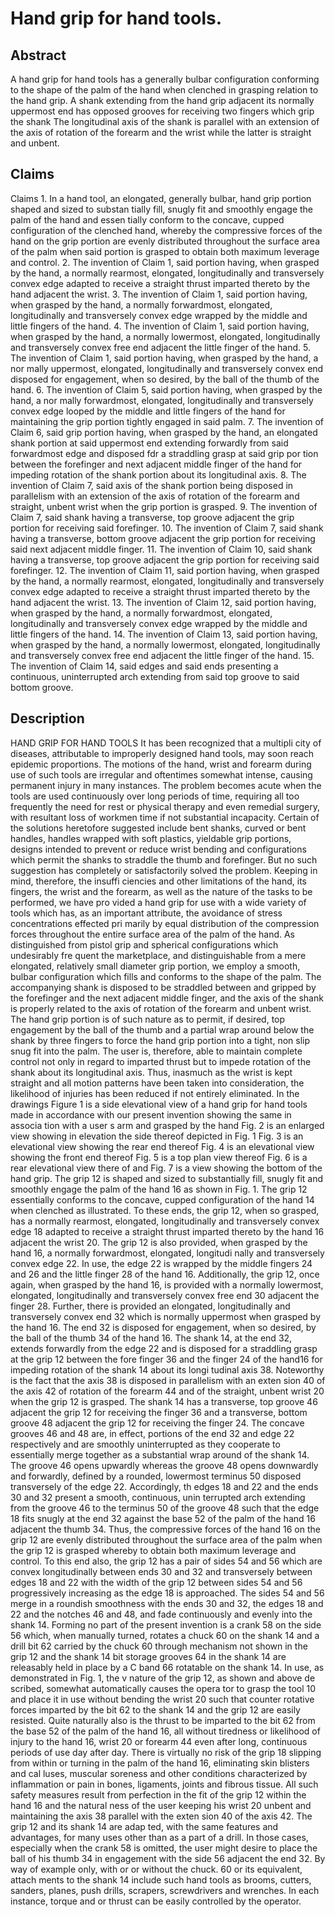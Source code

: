# Hand grip for hand tools.

## Abstract
A hand grip for hand tools has a generally bulbar configuration conforming to the shape of the palm of the hand when clenched in grasping relation to the hand grip. A shank extending from the hand grip adjacent its normally uppermost end has opposed grooves for receiving two fingers which grip the shank The longitudinal axis of the shank is parallel with an extension of the axis of rotation of the forearm and the wrist while the latter is straight and unbent.

## Claims
Claims 1. In a hand tool, an elongated, generally bulbar, hand grip portion shaped and sized to substan tially fill, snugly fit and smoothly engage the palm of the hand and essen tially conform to the concave, cupped configuration of the clenched hand, whereby the compressive forces of the hand on the grip portion are evenly distributed throughout the surface area of the palm when said portion is grasped to obtain both maximum leverage and control. 2. The invention of Claim 1, said portion having, when grasped by the hand, a normally rearmost, elongated, longitudinally and transversely convex edge adapted to receive a straight thrust imparted thereto by the hand adjacent the wrist. 3. The invention of Claim 1, said portion having, when grasped by the hand, a normally forwardmost, elongated, longitudinally and transversely convex edge wrapped by the middle and little fingers of the hand. 4. The invention of Claim 1, said portion having, when grasped by the hand, a normally lowermost, elongated, longitudinally and transversely convex free end adjacent the little finger of the hand. 5. The invention of Claim 1, said portion having, when grasped by the hand, a nor mally uppermost, elongated, longitudinally and transversely convex end disposed for engagement, when so desired, by the ball of the thumb of the hand. 6. The invention of Claim 5, said portion having, when grasped by the hand, a nor mally forwardmost, elongated, longitudinally and transversely convex edge looped by the middle and little fingers of the hand for maintaining the grip portion tightly engaged in said palm. 7. The invention of Claim 6, said grip portion having, when grasped by the hand, an elongated shank portion at said uppermost end extending forwardly from said forwardmost edge and disposed fdr a straddling grasp at said grip por tion between the forefinger and next adjacent middle finger of the hand for impeding rotation of the shank portion about its longitudinal axis. 8. The invention of Claim 7, said axis of the shank portion being disposed in parallelism with an extension of the axis of rotation of the forearm and straight, unbent wrist when the grip portion is grasped. 9. The invention of Claim 7, said shank having a transverse, top groove adjacent the grip portion for receiving said forefinger. 10. The invention of Claim 7, said shank having a transverse, bottom groove adjacent the grip portion for receiving said next adjacent middle finger. 11. The invention of Claim 10, said shank having a transverse, top groove adjacent the grip portion for receiving said forefinger. 12. The invention of Claim 11, said portion having, when grasped by the hand, a normally rearmost, elongated, longitudinally and transversely convex edge adapted to receive a straight thrust imparted thereto by the hand adjacent the wrist. 13. The invention of Claim 12, said portion having, when grasped by the hand, a normally forwardmost, elongated, longitudinally and transversely convex edge wrapped by the middle and little fingers of the hand. 14. The invention of Claim 13, said portion having, when grasped by the hand, a normally lowermost, elongated, longitudinally and transversely convex free end adjacent the little finger of the hand. 15. The invention of Claim 14, said edges and said ends presenting a continuous, uninterrupted arch extending from said top groove to said bottom groove.

## Description
HAND GRIP FOR HAND TOOLS It has been recognized that a multipli city of diseases, attributable to improperly designed hand tools, may soon reach epidemic proportions. The motions of the hand, wrist and forearm during use of such tools are irregular and oftentimes somewhat intense, causing permanent injury in many instances. The problem becomes acute when the tools are used continuously over long periods of time, requiring all too frequently the need for rest or physical therapy and even remedial surgery, with resultant loss of workmen time if not substantial incapacity. Certain of the solutions heretofore suggested include bent shanks, curved or bent handles, handles wrapped with soft plastics, yieldable grip portions, designs intended to prevent or reduce wrist bending and configurations which permit the shanks to straddle the thumb and forefinger. But no such suggestion has completely or satisfactorily solved the problem. Keeping in mind, therefore, the insuffi ciencies and other limitations of the hand, its fingers, the wrist and the forearm, as well as the nature of the tasks to be performed, we have pro vided a hand grip for use with a wide variety of tools which has, as an important attribute, the avoidance of stress concentrations effected pri marily by equal distribution of the compression forces throughout the entire surface area of the palm of the hand. As distinguished from pistol grip and spherical configurations which undesirably fre quent the marketplace, and distinguishable from a mere elongated, relatively small diameter grip portion, we employ a smooth, bulbar configuration which fills and conforms to the shape of the palm. The accompanying shank is disposed to be straddled between and gripped by the forefinger and the next adjacent middle finger, and the axis of the shank is properly related to the axis of rotation of the forearm and unbent wrist. The hand grip portion is of such nature as to permit, if desired, top engagement by the ball of the thumb and a partial wrap around below the shank by three fingers to force the hand grip portion into a tight, non slip snug fit into the palm. The user is, therefore, able to maintain complete control not only in regard to imparted thrust but to impede rotation of the shank about its longitudinal axis. Thus, inasmuch as the wrist is kept straight and all motion patterns have been taken into consideration, the likelihood of injuries has been reduced if not entirely eliminated. In the drawings Figure 1 is a side elevational view of a hand grip for hand tools made in accordance with our present invention showing the same in associa tion with a user s arm and grasped by the hand Fig. 2 is an enlarged view showing in elevation the side thereof depicted in Fig. 1 Fig. 3 is an elevational view showing the rear end thereof Fig. 4 is an elevational view showing the front end thereof Fig. 5 is a top plan view thereof Fig. 6 is a rear elevational view there of and Fig. 7 is a view showing the bottom of the hand grip. The grip 12 is shaped and sized to substantially fill, snugly fit and smoothly engage the palm of the hand 16 as shown in Fig. 1. The grip 12 essentially conforms to the concave, cupped configuration of the hand 14 when clenched as illustrated. To these ends, the grip 12, when so grasped, has a normally rearmost, elongated, longitudinally and transversely convex edge 18 adapted to receive a straight thrust imparted thereto by the hand 16 adjacent the wrist 20. The grip 12 is also provided, when grasped by the hand 16, a normally forwardmost, elongated, longitudi nally and transversely convex edge 22. In use, the edge 22 is wrapped by the middle fingers 24 and 26 and the little finger 28 of the hand 16. Additionally, the grip 12, once again, when grasped by the hand 16, is provided with a normally lowermost, elongated, longitudinally and transversely convex free end 30 adjacent the finger 28. Further, there is provided an elongated, longitudinally and transversely convex end 32 which is normally uppermost when grasped by the hand 16. The end 32 is disposed for engagement, when so desired, by the ball of the thumb 34 of the hand 16. The shank 14, at the end 32, extends forwardly from the edge 22 and is disposed for a straddling grasp at the grip 12 between the fore finger 36 and the finger 24 of the hand16 for impeding rotation of the shank 14 about its longi tudinal axis 38. Noteworthy is the fact that the axis 38 is disposed in parallelism with an exten sion 40 of the axis 42 of rotation of the forearm 44 and of the straight, unbent wrist 20 when the grip 12 is grasped. The shank 14 has a transverse, top groove 46 adjacent the grip 12 for receiving the finger 36 and a transverse, bottom groove 48 adjacent the grip 12 for receiving the finger 24. The concave grooves 46 and 48 are, in effect, portions of the end 32 and edge 22 respectively and are smoothly uninterrupted as they cooperate to essentially merge together as a substantial wrap around of the shank 14. The groove 46 opens upwardly whereas the groove 48 opens downwardly and forwardly, defined by a rounded, lowermost terminus 50 disposed transversely of the edge 22. Accordingly, th edges 18 and 22 and the ends 30 and 32 present a smooth, continuous, unin terrupted arch extending from the groove 46 to the terminus 50 of the groove 48 such that the edge 18 fits snugly at the end 32 against the base 52 of the palm of the hand 16 adjacent the thumb 34. Thus, the compressive forces of the hand 16 on the grip 12 are evenly distributed throughout the surface area of the palm when the grip 12 is grasped whereby to obtain both maximum leverage and control. To this end also, the grip 12 has a pair of sides 54 and 56 which are convex longitudinally between ends 30 and 32 and transversely between edges 18 and 22 with the width of the grip 12 between sides 54 and 56 progressively increasing as the edge 18 is approached. The sides 54 and 56 merge in a roundish smoothness with the ends 30 and 32, the edges 18 and 22 and the notches 46 and 48, and fade continuously and evenly into the shank 14. Forming no part of the present invention is a crank 58 on the side 56 which, when manually turned, rotates a chuck 60 on the shank 14 and a drill bit 62 carried by the chuck 60 through mechanism not shown in the grip 12 and the shank 14 bit storage grooves 64 in the shank 14 are releasably held in place by a C band 66 rotatable on the shank 14. In use, as demonstrated in Fig. 1, the v nature of the grip 12, as shown and above de scribed, somewhat automatically causes the opera tor to grasp the tool 10 and place it in use without bending the wrist 20 such that counter rotative forces imparted by the bit 62 to the shank 14 and the grip 12 are easily resisted. Quite naturally also is the thrust to be imparted to the bit 62 from the base 52 of the palm of the hand 16, all without tiredness or likelihood of injury to the hand 16, wrist 20 or forearm 44 even after long, continuous periods of use day after day. There is virtually no risk of the grip 18 slipping from within or turning in the palm of the hand 16, eliminating skin blisters and cal luses, muscular soreness and other conditions characterized by inflammation or pain in bones, ligaments, joints and fibrous tissue. All such safety measures result from perfection in the fit of the grip 12 within the hand 16 and the natural ness of the user keeping his wrist 20 unbent and maintaining the axis 38 parallel with the exten sion 40 of the axis 42. The grip 12 and its shank 14 are adap ted, with the same features and advantages, for many uses other than as a part of a drill. In those cases, especially when the crank 58 is omitted, the user might desire to place the ball of his thumb 34 in engagement with the side 56 adjacent the end 32. By way of example only, with or or without the chuck. 60 or its equivalent, attach ments to the shank 14 include such hand tools as brooms, cutters, sanders, planes, push drills, scrapers, screwdrivers and wrenches. In each instance, torque and or thrust can be easily controlled by the operator.